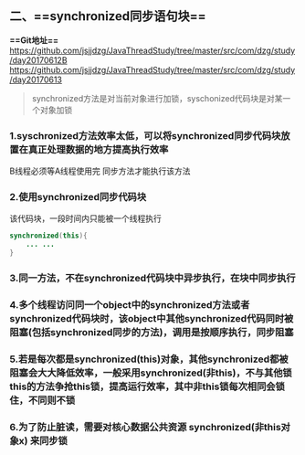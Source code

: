 ## 二、==synchronized同步语句块==
**==Git地址==**     
https://github.com/jsjjdzg/JavaThreadStudy/tree/master/src/com/dzg/study/day20170612B
https://github.com/jsjjdzg/JavaThreadStudy/tree/master/src/com/dzg/study/day20170613

> synchronized方法是对当前对象进行加锁，syschonized代码块是对某一个对象加锁

### 1.syschronized方法效率太低，可以将synchronized同步代码块放置在真正处理数据的地方提高执行效率
B线程必须等A线程使用完 同步方法才能执行该方法

### 2.使用synchronized同步代码块

该代码块，一段时间内只能被一个线程执行

```java
synchronized(this){
    ... ...
}
```
### 3.同一方法，不在synchronized代码块中异步执行，在块中同步执行

### 4.多个线程访问同一个object中的synchronized方法或者synchronized代码块时，该object中其他synchronized代码同时被阻塞(包括synchronized同步的方法)，调用是按顺序执行，同步阻塞

### 5.若是每次都是synchronized(this)对象，其他synchronized都被阻塞会大大降低效率，一般采用synchronized(非this)，不与其他锁this的方法争抢this锁，提高运行效率，其中非this锁每次相同会锁住，不同则不锁

### 6.为了防止脏读，需要对核心数据公共资源 synchronized(非this对象x) 来同步锁